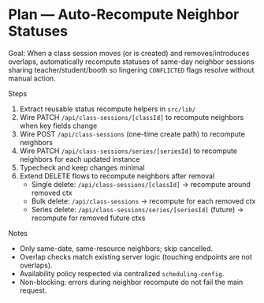 # Plan — Auto-Recompute Neighbor Statuses

Goal: When a class session moves (or is created) and removes/introduces overlaps, automatically recompute statuses of same-day neighbor sessions sharing teacher/student/booth so lingering `CONFLICTED` flags resolve without manual action.

Steps

1. Extract reusable status recompute helpers in `src/lib/`
2. Wire PATCH `/api/class-sessions/[classId]` to recompute neighbors when key fields change
3. Wire POST `/api/class-sessions` (one-time create path) to recompute neighbors
4. Wire PATCH `/api/class-sessions/series/[seriesId]` to recompute neighbors for each updated instance
5. Typecheck and keep changes minimal
6. Extend DELETE flows to recompute neighbors after removal
   - Single delete: `/api/class-sessions/[classId]` → recompute around removed ctx
   - Bulk delete: `/api/class-sessions` → recompute for each removed ctx
   - Series delete: `/api/class-sessions/series/[seriesId]` (future) → recompute for removed future ctxs

Notes

- Only same-date, same-resource neighbors; skip cancelled.
- Overlap checks match existing server logic (touching endpoints are not overlaps).
- Availability policy respected via centralized `scheduling-config`.
- Non-blocking: errors during neighbor recompute do not fail the main request.

